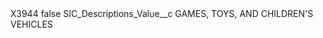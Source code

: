 <?xml version="1.0" encoding="UTF-8"?>
<CustomMetadata xmlns="http://soap.sforce.com/2006/04/metadata" xmlns:xsi="http://www.w3.org/2001/XMLSchema-instance" xmlns:xsd="http://www.w3.org/2001/XMLSchema">
    <label>X3944</label>
    <protected>false</protected>
    <values>
        <field>SIC_Descriptions_Value__c</field>
        <value xsi:type="xsd:string">GAMES, TOYS, AND CHILDREN&apos;S VEHICLES</value>
    </values>
</CustomMetadata>
